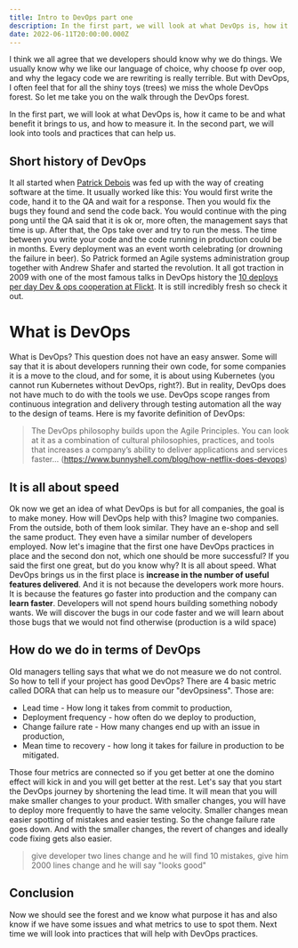 ```yaml
---
title: Intro to DevOps part one
description: In the first part, we will look at what DevOps is, how it came to be and what benefit it brings to us.
date: 2022-06-11T20:00:00.000Z
---
```


I think we all agree that we developers should know why we do things. We usually know why we like our language of choice, why choose fp over oop, and why the legacy code we are rewriting is really terrible. But with DevOps, I often feel that for all the shiny toys (trees) we miss the whole DevOps forest. So let me take you on the walk through the DevOps forest.

In the first part, we will look at what DevOps is, how it came to be and what benefit it brings to us, and how to measure it. In the second part, we will look into tools and practices that can help us.

## Short history of DevOps

It all started when [Patrick Debois](https://twitter.com/patrickdebois?lang=cs) was fed up with the way of creating software at the time. It usually worked like this: You would first write the code, hand it to the QA and wait for a response. Then you would fix the bugs they found and send the code back. You would continue with the ping pong until the QA said that it is ok or, more often, the management says that time is up. After that, the Ops take over and try to run the mess. The time between you write your code and the code running in production could be in months. Every deployment was an event worth celebrating (or drowning the failure in beer). So Patrick formed an Agile systems administration group together with Andrew Shafer and started the revolution. It all got traction in 2009 with one of the most famous talks in DevOps history the [10 deploys per day Dev & ops cooperation at Flickt](https://www.slideshare.net/jallspaw/10-deploys-per-day-dev-and-ops-cooperation-at-flickr). It is still incredibly fresh so check it out.

# What is DevOps

What is DevOps? This question does not have an easy answer. Some will say that it is about developers running their own code, for some companies it is a move to the cloud, and for some, it is about using Kubernetes (you cannot run Kubernetes without DevOps, right?). But in reality, DevOps does not have much to do with the tools we use. DevOps scope ranges from continuous integration and delivery through testing automation all the way to the design of teams. Here is my favorite definition of DevOps:

> The DevOps philosophy builds upon the Agile Principles. You can look at it as a combination of cultural philosophies, practices, and tools that increases a company’s ability to deliver applications and services faster... (https://www.bunnyshell.com/blog/how-netflix-does-devops)

## It is all about speed

Ok now we get an idea of what DevOps is but for all companies, the goal is to make money. How will DevOps help with this? Imagine two companies. From the outside, both of them look similar. They have an e-shop and sell the same product. They even have a similar number of developers employed. Now let's imagine that the first one have DevOps practices in place and the second don not, which one should be more successful?
If you said the first one great, but do you know why?
It is all about speed. What DevOps brings us in the first place is **increase in the number of useful features delivered**. And it is not because the developers work more hours. It is because the features go faster into production and the company can **learn faster**. Developers will not spend hours building something nobody wants. We will discover the bugs in our code faster and we will learn about those bugs that we would not find otherwise (production is a wild space)

## How do we do in terms of DevOps

Old managers telling says that what we do not measure we do not control. So how to tell if your project has good DevOps? There are 4 basic metric called DORA that can help us to measure our "devOpsiness". Those are:

- Lead time - How long it takes from commit to production,
- Deployment frequency - how often do we deploy to production,
- Change failure rate - How many changes end up with an issue in production,
- Mean time to recovery - how long it takes for failure in production to be mitigated.

Those four metrics are connected so if you get better at one the domino effect will kick in and you will get better at the rest. Let's say that you start the DevOps journey by shortening the lead time. It will mean that you will make smaller changes to your product. With smaller changes, you will have to deploy more frequently to have the same velocity. Smaller changes mean easier spotting of mistakes and easier testing. So the change failure rate goes down. And with the smaller changes, the revert of changes and ideally code fixing gets also easier.

> give developer two lines change and he will find 10 mistakes, give him 2000 lines change and he will say "looks good"

## Conclusion

Now we should see the forest and we know what purpose it has and also know if we have some issues and what metrics to use to spot them. Next time we will look into practices that will help with DevOps practices.
